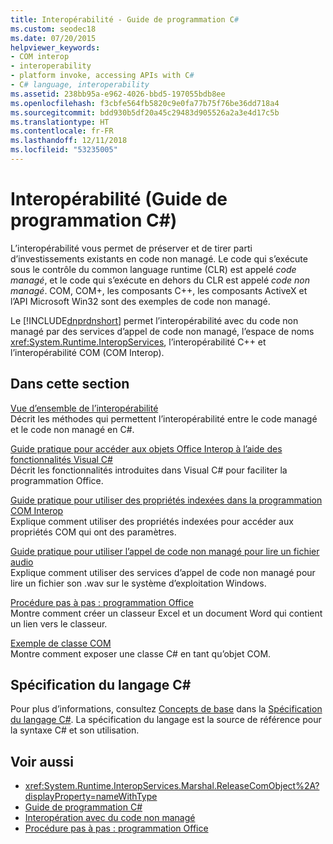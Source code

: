 ```yaml
---
title: Interopérabilité - Guide de programmation C#
ms.custom: seodec18
ms.date: 07/20/2015
helpviewer_keywords:
- COM interop
- interoperability
- platform invoke, accessing APIs with C#
- C# language, interoperability
ms.assetid: 238bb95a-e962-4026-bbd5-197055bdb8ee
ms.openlocfilehash: f3cbfe564fb5820c9e0fa77b75f76be36dd718a4
ms.sourcegitcommit: bdd930b5df20a45c29483d905526a2a3e4d17c5b
ms.translationtype: HT
ms.contentlocale: fr-FR
ms.lasthandoff: 12/11/2018
ms.locfileid: "53235005"
---
```

# <a name="interoperability-c-programming-guide"></a>Interopérabilité (Guide de programmation C#)
L’interopérabilité vous permet de préserver et de tirer parti d’investissements existants en code non managé. Le code qui s’exécute sous le contrôle du common language runtime (CLR) est appelé *code managé*, et le code qui s’exécute en dehors du CLR est appelé *code non managé*. COM, COM+, les composants C++, les composants ActiveX et l’API Microsoft Win32 sont des exemples de code non managé.  
  
 Le [!INCLUDE[dnprdnshort](~/includes/dnprdnshort-md.md)] permet l’interopérabilité avec du code non managé par des services d’appel de code non managé, l’espace de noms <xref:System.Runtime.InteropServices>, l’interopérabilité C++ et l’interopérabilité COM (COM Interop).  
  
## <a name="in-this-section"></a>Dans cette section  
 [Vue d’ensemble de l’interopérabilité](../../../csharp/programming-guide/interop/interoperability-overview.md)  
 Décrit les méthodes qui permettent l’interopérabilité entre le code managé et le code non managé en C#.  
  
 [Guide pratique pour accéder aux objets Office Interop à l’aide des fonctionnalités Visual C#](../../../csharp/programming-guide/interop/how-to-access-office-onterop-objects.md)  
 Décrit les fonctionnalités introduites dans Visual C# pour faciliter la programmation Office.  
  
 [Guide pratique pour utiliser des propriétés indexées dans la programmation COM Interop](../../../csharp/programming-guide/interop/how-to-use-indexed-properties-in-com-interop-rogramming.md)  
 Explique comment utiliser des propriétés indexées pour accéder aux propriétés COM qui ont des paramètres.  
  
 [Guide pratique pour utiliser l’appel de code non managé pour lire un fichier audio](../../../csharp/programming-guide/interop/how-to-use-platform-invoke-to-play-a-wave-file.md)  
 Explique comment utiliser des services d’appel de code non managé pour lire un fichier son .wav sur le système d’exploitation Windows.  
  
 [Procédure pas à pas : programmation Office](../../../csharp/programming-guide/interop/walkthrough-office-programming.md)  
 Montre comment créer un classeur Excel et un document Word qui contient un lien vers le classeur.  
  
 [Exemple de classe COM](../../../csharp/programming-guide/interop/example-com-class.md)  
 Montre comment exposer une classe C# en tant qu’objet COM.  
  
## <a name="c-language-specification"></a>Spécification du langage C#  

Pour plus d’informations, consultez [Concepts de base](~/_csharplang/spec/unsafe-code.md) dans la [Spécification du langage C#](../../language-reference/language-specification/index.md). La spécification du langage est la source de référence pour la syntaxe C# et son utilisation.
  
## <a name="see-also"></a>Voir aussi

- <xref:System.Runtime.InteropServices.Marshal.ReleaseComObject%2A?displayProperty=nameWithType>  
- [Guide de programmation C#](../../../csharp/programming-guide/index.md)  
- [Interopération avec du code non managé](../../../../docs/framework/interop/index.md)  
- [Procédure pas à pas : programmation Office](../../../csharp/programming-guide/interop/walkthrough-office-programming.md)
